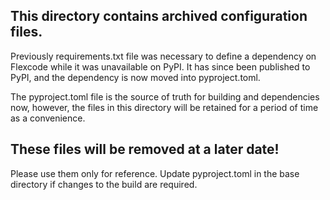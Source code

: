 ## This directory contains **archived** configuration files. 

Previously requirements.txt file was necessary to define a dependency on Flexcode 
while it was unavailable on PyPI. It has since been published to PyPI, and the 
dependency is now moved into pyproject.toml.

The pyproject.toml file is the source of truth for building and dependencies now, 
however, the files in this directory will be retained for a period of time as a 
convenience.

## These files will be removed at a later date!

Please use them only for reference. 
Update pyproject.toml in the base directory if changes to the build are required.

